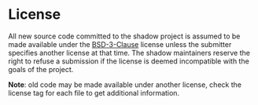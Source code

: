 # License

All new source code committed to the shadow project is assumed to be made
available under the [BSD-3-Clause](../../COPYING) license unless the submitter
specifies another license at that time. The shadow maintainers reserve the
right to refuse a submission if the license is deemed incompatible with the
goals of the project.

**Note**: old code may be made available under another license, check the
license tag for each file to get additional information.
